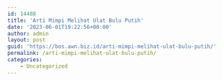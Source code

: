 ```yaml
---
id: 14488
title: 'Arti Mimpi Melihat Ulat Bulu Putih'
date: '2023-06-01T19:22:56+00:00'
author: admin
layout: post
guid: 'https://bos.awn.biz.id/arti-mimpi-melihat-ulat-bulu-putih/'
permalink: /arti-mimpi-melihat-ulat-bulu-putih/
categories:
    - Uncategorized
---
```


